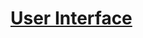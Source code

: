 # [User Interface](https://developers.google.com/certification/associate-android-developer/study-guide/user-interface)


